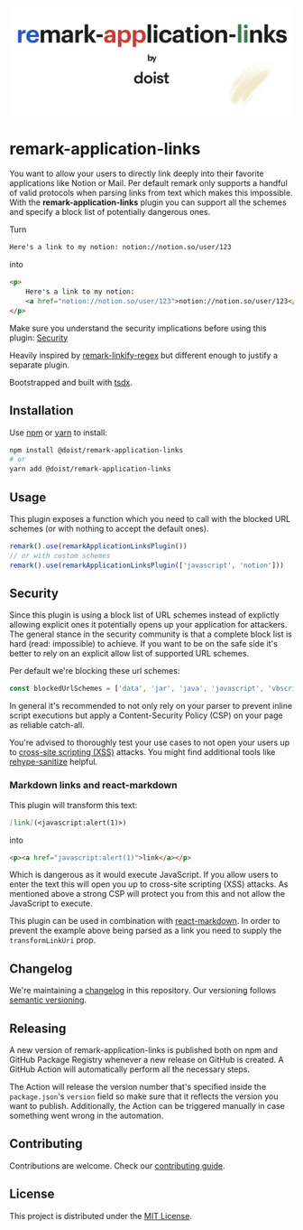 ![logo](./.github/logo.png)

# remark-application-links

You want to allow your users to directly link deeply into their favorite applications like Notion or Mail. Per default remark only supports a handful of valid protocols when parsing links from text which makes this impossible. With the **remark-application-links** plugin you can support all the schemes and specify a block list of potentially dangerous ones.

Turn

```md
Here's a link to my notion: notion://notion.so/user/123
```

into

```html
<p>
    Here's a link to my notion:
    <a href="notion://notion.so/user/123">notion://notion.so/user/123</a>
</p>
```

Make sure you understand the security implications before using this plugin: [Security](#security)

Heavily inspired by [remark-linkify-regex](https://gitlab.com/staltz/remark-linkify-regex) but different enough to justify a separate plugin.

Bootstrapped and built with [tsdx](https://github.com/formium/tsdx).

## Installation

Use [npm](https://www.npmjs.com/get-npm) or [yarn](https://yarnpkg.com/lang/en/docs/install/) to install:

```sh
npm install @doist/remark-application-links
# or
yarn add @doist/remark-application-links
```

## Usage

This plugin exposes a function which you need to call with the blocked URL schemes (or with nothing to accept the default ones).

```js
remark().use(remarkApplicationLinksPlugin())
// or with custom schemes
remark().use(remarkApplicationLinksPlugin(['javascript', 'notion']))
```

## Security

Since this plugin is using a block list of URL schemes instead of explictly allowing explicit ones it potentially opens up your application for attackers. The general stance in the security community is that a complete block list is hard (read: impossible) to achieve. If you want to be on the safe side it's better to rely on an explicit allow list of supported URL schemes.

Per default we're blocking these url schemes:

```js
const blockedUrlSchemes = ['data', 'jar', 'java', 'javascript', 'vbscript', 'view-source']
```

In general it's recommended to not only rely on your parser to prevent inline script executions but apply a Content-Security Policy (CSP) on your page as reliable catch-all.

You're advised to thoroughly test your use cases to not open your users up to [cross-site scripting (XSS)](https://en.wikipedia.org/wiki/Cross-site_scripting) attacks. You might find additional tools like [rehype-sanitize](https://github.com/rehypejs/rehype-sanitize) helpful.

### Markdown links and react-markdown

This plugin will transform this text:

```md
[link](<javascript:alert(1)>)
```

into

```html
<p><a href="javascript:alert(1)">link</a></p>
```

Which is dangerous as it would execute JavaScript. If you allow users to enter the text this will open you up to cross-site scripting (XSS) attacks. As mentioned above a strong CSP will protect you from this and not allow the JavaScript to execute.

This plugin can be used in combination with [react-markdown](https://github.com/rexxars/react-markdown). In order to prevent the example above being parsed as a link you need to supply the `transformLinkUri` prop.

## Changelog

We're maintaining a [changelog](./CHANGELOG.md) in this repository. Our versioning follows [semantic versioning](https://semver.org/).

## Releasing

A new version of remark-application-links is published both on npm and GitHub Package Registry whenever a new release on GitHub is created. A GitHub Action will automatically perform all the necessary steps.

The Action will release the version number that's specified inside the `package.json`'s `version` field so make sure that it reflects the version you want to publish. Additionally, the Action can be triggered manually in case something went wrong in the automation.

## Contributing

Contributions are welcome. Check our [contributing guide](./CONTRIBUTING.md).

## License

This project is distributed under the [MIT License](./LICENSE).

